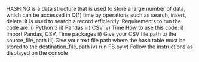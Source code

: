 HASHING is a data structure that is used to store a large number of data, which can be accessed in O(1) time by operations such as search, insert, delete.
It is used to search a record efficiently.
Requirements to run the code are:
i) Python 3
ii) Pandas
iii) CSV
iv) Time
How to use this code:
i) Import Pandas, CSV, Time packages
ii) Give your CSV file path to the source_file_path
iii) Give your text file path where the hash table must be stored to the destination_file_path
iv) run FS.py
v) Follow the instructions as displayed on the console
